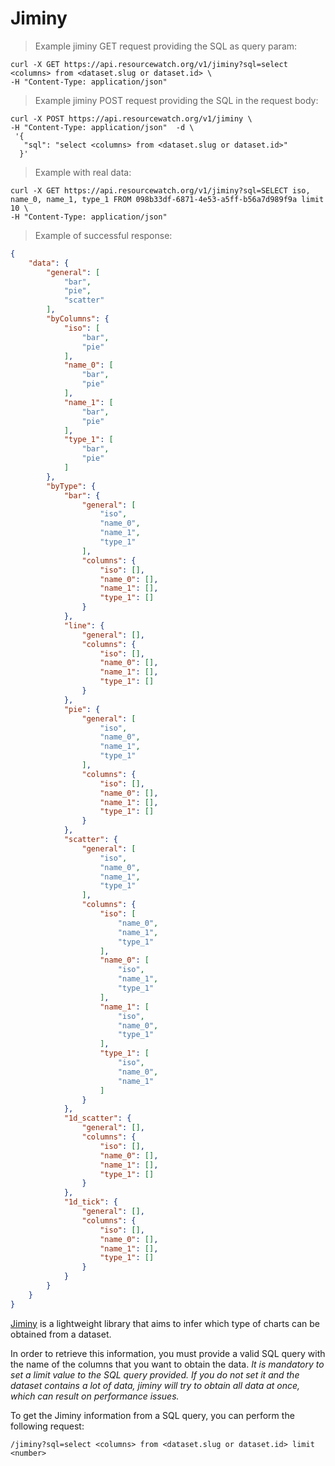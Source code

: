 # Jiminy

> Example jiminy GET request providing the SQL as query param:

```shell
curl -X GET https://api.resourcewatch.org/v1/jiminy?sql=select <columns> from <dataset.slug or dataset.id> \
-H "Content-Type: application/json"
```

> Example jiminy POST request providing the SQL in the request body:

```shell
curl -X POST https://api.resourcewatch.org/v1/jiminy \
-H "Content-Type: application/json"  -d \
 '{
   "sql": "select <columns> from <dataset.slug or dataset.id>"
  }'
```

> Example with real data:

```shell
curl -X GET https://api.resourcewatch.org/v1/jiminy?sql=SELECT iso, name_0, name_1, type_1 FROM 098b33df-6871-4e53-a5ff-b56a7d989f9a limit 10 \
-H "Content-Type: application/json"
```

> Example of successful response:

```json
{
    "data": {
        "general": [
            "bar",
            "pie",
            "scatter"
        ],
        "byColumns": {
            "iso": [
                "bar",
                "pie"
            ],
            "name_0": [
                "bar",
                "pie"
            ],
            "name_1": [
                "bar",
                "pie"
            ],
            "type_1": [
                "bar",
                "pie"
            ]
        },
        "byType": {
            "bar": {
                "general": [
                    "iso",
                    "name_0",
                    "name_1",
                    "type_1"
                ],
                "columns": {
                    "iso": [],
                    "name_0": [],
                    "name_1": [],
                    "type_1": []
                }
            },
            "line": {
                "general": [],
                "columns": {
                    "iso": [],
                    "name_0": [],
                    "name_1": [],
                    "type_1": []
                }
            },
            "pie": {
                "general": [
                    "iso",
                    "name_0",
                    "name_1",
                    "type_1"
                ],
                "columns": {
                    "iso": [],
                    "name_0": [],
                    "name_1": [],
                    "type_1": []
                }
            },
            "scatter": {
                "general": [
                    "iso",
                    "name_0",
                    "name_1",
                    "type_1"
                ],
                "columns": {
                    "iso": [
                        "name_0",
                        "name_1",
                        "type_1"
                    ],
                    "name_0": [
                        "iso",
                        "name_1",
                        "type_1"
                    ],
                    "name_1": [
                        "iso",
                        "name_0",
                        "type_1"
                    ],
                    "type_1": [
                        "iso",
                        "name_0",
                        "name_1"
                    ]
                }
            },
            "1d_scatter": {
                "general": [],
                "columns": {
                    "iso": [],
                    "name_0": [],
                    "name_1": [],
                    "type_1": []
                }
            },
            "1d_tick": {
                "general": [],
                "columns": {
                    "iso": [],
                    "name_0": [],
                    "name_1": [],
                    "type_1": []
                }
            }
        }
    }
}
```

[Jiminy](https://github.com/vizzuality/jiminy) is a lightweight library that aims to infer which type of charts can be obtained from a dataset.

In order to retrieve this information, you must provide a valid SQL query with the name of the columns that you want to obtain the data. *It is mandatory to set a limit value to the SQL query provided. If you do not set it and the dataset contains a lot of data, jiminy will try to obtain all data at once, which can result on performance issues.*

To get the Jiminy information from a SQL query, you can perform the following request:

`/jiminy?sql=select <columns> from <dataset.slug or dataset.id> limit <number>`
